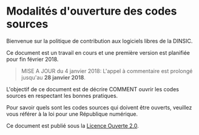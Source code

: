 # Modalités d'ouverture des codes sources

Bienvenue sur la politique de contribution aux logiciels libres de la DINSIC.

Ce document est un travail en cours et une première version est planifiée pour fin février 2018.

> MISE A JOUR du 4 janvier 2018: L'appel à commentaire est prolongé jusqu'au **28 janvier 2018**.

L'objectif de ce document est de décrire COMMENT ouvrir les codes sources en respectant les bonnes pratiques.

Pour savoir quels sont les codes sources qui doivent être ouverts, veuillez vous référer à la loi pour une République numérique.

Ce document est publié sous la [Licence Ouverte 2.0][LO link].

[LO link]: https://github.com/DISIC/politique-de-contribution-open-source/raw/master/LICENSE.pdf
